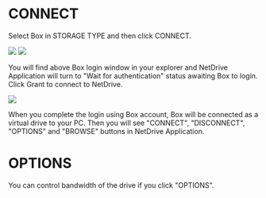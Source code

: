 
CONNECT
==================
Select Box in STORAGE TYPE and then click CONNECT.


<img class="markdown" src="https://doc.bdrive.com/images/box_config_1.jpg">


<img class="markdown" src="https://doc.bdrive.com/images/box_config_2.jpg">


You will find above Box login window in your explorer and NetDrive Application will turn to "Wait for authentication" status awaiting Box to login.  Click Grant to connect to NetDrive.


<img class="markdown" src="https://doc.bdrive.com/images/box_config_3.jpg">


When you complete the login using Box account, Box will be connected as a virtual drive to your PC. Then you will see "CONNECT", "DISCONNECT", "OPTIONS" and "BROWSE" buttons in NetDrive Application.


OPTIONS
==================
You can control bandwidth of the drive if you click "OPTIONS".

